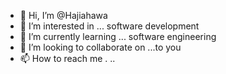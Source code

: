 - 👋 Hi, I’m @Hajiahawa
- 👀 I’m interested in ... software development
- 🌱 I’m currently learning ... software engineering
- 💞️ I’m looking to collaborate on ...to you
- 📫 How to reach me .
..

<!---
Hajiahawa/Hajiahawa is a ✨ special ✨ repository because its `README.md` (this file) appears on your GitHub profile.
You can click the Preview link to take a look at your changes.
--->
